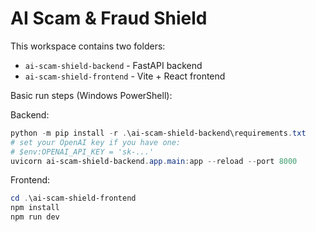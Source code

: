 # AI Scam & Fraud Shield

This workspace contains two folders:

- `ai-scam-shield-backend` - FastAPI backend
- `ai-scam-shield-frontend` - Vite + React frontend

Basic run steps (Windows PowerShell):

Backend:
```powershell
python -m pip install -r .\ai-scam-shield-backend\requirements.txt
# set your OpenAI key if you have one:
# $env:OPENAI_API_KEY = 'sk-...'
uvicorn ai-scam-shield-backend.app.main:app --reload --port 8000
```

Frontend:
```powershell
cd .\ai-scam-shield-frontend
npm install
npm run dev
```
